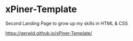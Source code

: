 # xPiner-Template
Second Landing Page to grow up my skills in HTML &amp; CSS

https://gerwld.github.io/xPiner-Template/
